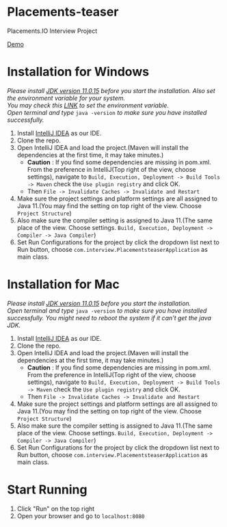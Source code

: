 # Placements-teaser
Placements.IO Interview Project

[Demo](https://rocky-basin-57012.herokuapp.com/)

# Installation for Windows
*Please install [JDK version 11.0.15](https://www.oracle.com/tw/java/technologies/javase/jdk11-archive-downloads.html) before you start the installation. Also set the environment variable for your system.*  
*You may check this [LINK](https://www.ibm.com/docs/en/b2b-integrator/5.2?topic=installation-setting-java-variables-in-windows) to set the environment variable.*  
*Open terminal and type* `java -version` *to make sure you have installed successfully.*


1. Install [IntelliJ IDEA](https://www.jetbrains.com/idea/download/#section=windows) as our IDE.
2. Clone the repo.
3. Open IntelliJ IDEA and load the project.(Maven will install the dependencies at the first time, it may take minutes.)  
   - **Caution** : If you find some dependencies are missing in pom.xml. From the preference in IntelliJ(Top right of the view, choose settings), navigate to `Build, Execution, Deployment -> Build Tools -> Maven` check the `Use plugin registry` and click OK.  
   - Then `File -> Invalidate Caches -> Invalidate and Restart`
4. Make sure the project settings and platform settings are all assigned to Java 11.(You may find the setting on top right of the view. Choose `Project Structure`)
5. Also make sure the compiler setting is assigned to Java 11.(The same place of the view. Choose settings. `Build, Execution, Deployment -> Compiler -> Java Compiler`)
6. Set Run Configurations for the project by click the dropdown list next to Run button, choose `com.interview.PlacementsteaserApplication` as main class.

# Installation for Mac
*Please install [JDK version 11.0.15](https://www.oracle.com/tw/java/technologies/javase/jdk11-archive-downloads.html) before you start the installation.*   
*Open terminal and type* `java -version` *to make sure you have installed successfully. You might need to reboot the system if it can't get the java JDK.*


1. Install [IntelliJ IDEA](https://www.jetbrains.com/idea/download/#section=windows) as our IDE.
2. Clone the repo.
3. Open IntelliJ IDEA and load the project.(Maven will install the dependencies at the first time, it may take minutes.)
   - **Caution** : If you find some dependencies are missing in pom.xml. From the preference in IntelliJ(Top right of the view, choose settings), navigate to `Build, Execution, Deployment -> Build Tools -> Maven` check the `Use plugin registry` and click OK.
   - Then `File -> Invalidate Caches -> Invalidate and Restart`
4. Make sure the project settings and platform settings are all assigned to Java 11.(You may find the setting on top right of the view. Choose `Project Structure`)
5. Also make sure the compiler setting is assigned to Java 11.(The same place of the view. Choose settings. `Build, Execution, Deployment -> Compiler -> Java Compiler`)
6. Set Run Configurations for the project by click the dropdown list next to Run button, choose `com.interview.PlacementsteaserApplication` as main class.

# Start Running
1. Click "Run" on the top right
2. Open your browser and go to `localhost:8080`